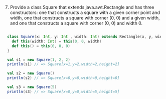 7. Provide a class Square that extends java.awt.Rectangle and has three
constructors: one that constructs a square with a given corner point and width,
one that constructs a square with corner (0, 0) and a given width, and one that
constructs a square with corner (0, 0) and width 0.

```scala

  class Square(x: Int, y: Int , width: Int) extends Rectangle(x, y, width, width){
    def this(width: Int) = this(0, 0, width)
    def this() = this(0, 0, 0)
  }

  val s1 = new Square(1, 2, 2)
  println(s1) // => Square[x=1,y=2,width=2,height=2]

  val s2 = new Square()
  println(s2) // => Square[x=0,y=0,width=0,height=0]

  val s3 = new Square(5)
  println(s3) // => Square[x=0,y=0,width=5,height=5]
```
